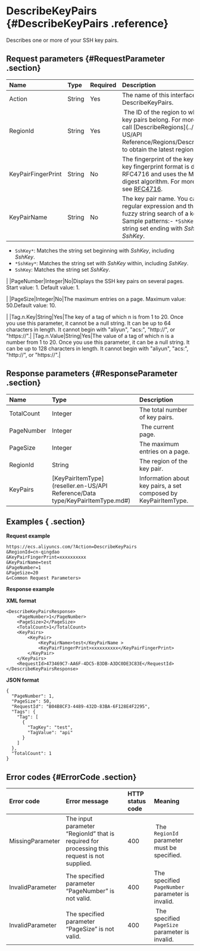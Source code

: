 # DescribeKeyPairs {#DescribeKeyPairs .reference}

Describes one or more of your SSH key pairs.

## Request parameters {#RequestParameter .section}

|Name|Type|Required|Description|
|:---|:---|:-------|:----------|
|Action|String|Yes|The name of this interface. Value: DescribeKeyPairs.|
|RegionId|String|Yes| The ID of the region to which your SSH key pairs belong. For more information, call [DescribeRegions](../reseller.en-US/API Reference/Regions/DescribeRegions.md#) to obtain the latest region list.|
|KeyPairFingerPrint|String|No|The fingerprint of the key pair. The public key fingerprint format is defined in RFC4716 and uses the MD5 message digest algorithm. For more information, see [RFC4716](http://tools.ietf.org/html/rfc4716).|
|KeyPairName|String|No|The key pair name. You can use the regular expression and the symbol `*` for fuzzy string search of a key pair name. Sample patterns:-    `*SshKey`: Matches the string set ending with *SshKey*, including *SshKey*.
-    `SshKey*`: Matches the string set beginning with *SshKey*, including *SshKey*.
-    `*SshKey*`: Matches the string set with *SshKey* within, including *SshKey*.
-    `SshKey`: Matches the string set *SshKey*.

|
|PageNumber|Integer|No|Displays the SSH key pairs on several pages.  Start value: 1. Default value: 1.

|
|PageSize|Integer|No|The maximum entries on a page. Maximum value: 50.Default value: 10.

|
|Tag.n.Key|String|Yes|The key of a tag of which n is from 1 to 20. Once you use this parameter, it cannot be a null string. It can be up to 64 characters in length. It cannot begin with "aliyun", "acs:", "http://", or "https://".|
|Tag.n.Value|String|Yes|The value of a tag of which n is a number from 1 to 20. Once you use this parameter, it can be a null string. It can be up to 128 characters in length. It cannot begin with "aliyun", "acs:", "http://", or "https://".|

## Response parameters {#ResponseParameter .section}

|Name|Type|Description|
|:---|:---|:----------|
|TotalCount|Integer|The total number of key pairs.|
|PageNumber|Integer| The current page.|
|PageSize|Integer|The maximum entries on a page.|
|RegionId|String|The region of the key pair.|
|KeyPairs|[KeyPairItemType](reseller.en-US/API Reference/Data type/KeyPairItemType.md#)|Information about key pairs, a set composed by KeyPairItemType.|

## Examples { .section}

**Request example** 

```
https://ecs.aliyuncs.com/?Action=DescribeKeyPairs
&RegionId=cn-qingdao
&KeyPairFingerPrint=xxxxxxxxxx
&KeyPairName=test
&PageNumber=1
&PageSize=20
&<Common Request Parameters>
```

**Response example** 

**XML format**

```
<DescribeKeyPairsResponse>
    <PageNumber>1</PageNumber>
    <PageSize>2</PageSize>
    <TotalCount>1</TotalCount>
    <KeyPairs>
        <KeyPair>
            <KeyPairName>test</KeyPairName >
            <KeyPairFingerPrint>xxxxxxxxxx</KeyPairFingerPrint>
        </KeyPair>
    </KeyPairs>
    <RequestId>473469C7-AA6F-4DC5-B3DB-A3DC0DE3C83E</RequestId>
</DescribeKeyPairsResponse>
```

**JSON format** 

```
{
  "PageNumber": 1,
  "PageSize": 50,
  "RequestId": "B04B8CF3-4489-432D-83BA-6F128E4F2295",
  "Tags": {
    "Tag": [
      {
        "TagKey": "test",
        "TagValue": "api"
      }
    ]
  },
  "TotalCount": 1
}
```

## Error codes {#ErrorCode .section}

|Error code|Error message|HTTP status code|Meaning|
|:---------|:------------|:---------------|:------|
|MissingParameter|The input parameter “RegionId” that is required for processing this request is not supplied.|400| The `RegionId` parameter must be specified.|
|InvalidParameter|The specified parameter “PageNumber” is not valid.|400|The specified `PageNumber` parameter is invalid.|
|InvalidParameter|The specified parameter “PageSize” is not valid.|400| The specified `PageSize` parameter is invalid.|


